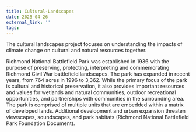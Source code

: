 ```yaml
---
title: Cultural-Landscapes
date: 2025-04-26
external_link: ''
tags:
---
```


The cultural landscapes project focuses on understanding the impacts of climate change on cultural and natural resources together. 

Richmond National Battlefield Park was established in 1936 with the purpose of preserving, protecting, interpreting and commemorating Richmond Civil War battlefield landscapes. The park has expanded in recent years, from 764 acres in 1996 to 3,362.  While the primary focus of the park is cultural and historical preservation, it also provides important resources and values for wetlands and natural communities, outdoor recreational opportunities, and partnerships with communities in the surrounding area. The park is comprised of multiple units that are embedded within a matrix of developed lands. Additional development and urban expansion threaten viewscapes, soundscapes, and park habitats (Richmond National Battlefield Park Foundation Document). 


<!--more-->
